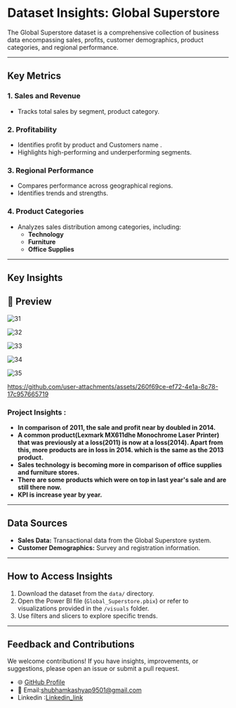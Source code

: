 
# Dataset Insights: Global Superstore

The Global Superstore dataset is a comprehensive collection of business data encompassing sales, profits, customer demographics, product categories, and regional performance.

---
## Key Metrics

### 1. Sales and Revenue
- Tracks total sales by segment, product category.

### 2. Profitability
- Identifies profit by product and Customers name .
- Highlights high-performing and underperforming segments.

### 3. Regional Performance
- Compares performance across geographical regions.
- Identifies trends and strengths.

### 4. Product Categories
- Analyzes sales distribution among categories, including:
  - **Technology**
  - **Furniture**
  - **Office Supplies**

---
## Key Insights
## 📸 Preview  



![31](https://github.com/user-attachments/assets/c2650afa-14e5-4ee0-82be-c5a493d9b5eb)



![32](https://github.com/user-attachments/assets/21b35200-0e2a-4802-9501-f2b627abccf7)






![33](https://github.com/user-attachments/assets/df6a4a77-8d3e-4a96-a434-8139d6b531ab)




![34](https://github.com/user-attachments/assets/58ddddb8-de66-46e7-b2de-a11400e7ad97)




![35](https://github.com/user-attachments/assets/81fb6ca1-fe75-4da1-832f-07d5dff2bf71)







https://github.com/user-attachments/assets/260f69ce-ef72-4e1a-8c78-17c957665719










### Project Insights :
- **In comparison of 2011, the sale and profit near by doubled in 2014.**
- **A common product(Lexmark MX611dhe Monochrome Laser Printer) that was previously at a loss(2011) is now at a loss(2014).
  Apart from this,  more products are in loss in 2014. which is the same as the 2013 product.**
- **Sales technology is becoming more in comparison of office supplies and furniture stores.**
- **There are some products which were on top in last year's sale and are still there now.**
- **KPI is increase year by year.**

---

## Data Sources

- **Sales Data:** Transactional data from the Global Superstore system.
- **Customer Demographics:** Survey and registration information.

---

## How to Access Insights

1. Download the dataset from the `data/` directory.
2. Open the Power BI file (`Global_Superstore.pbix`) or refer to visualizations provided in the `/visuals` folder.
3. Use filters and slicers to explore specific trends.

---

## Feedback and Contributions

We welcome contributions! If you have insights, improvements, or suggestions, please open an issue or submit a pull request.
- 🌐 [GitHub Profile](https://github.com/ShubhamKumar0786https://github.com/ShubhamKumar0786)  
- 📧 Email:shubhamkashyap9501@gmail.com
- Linkedin :[Linkedin_link](https://www.linkedin.com/in/shubham9797/)

